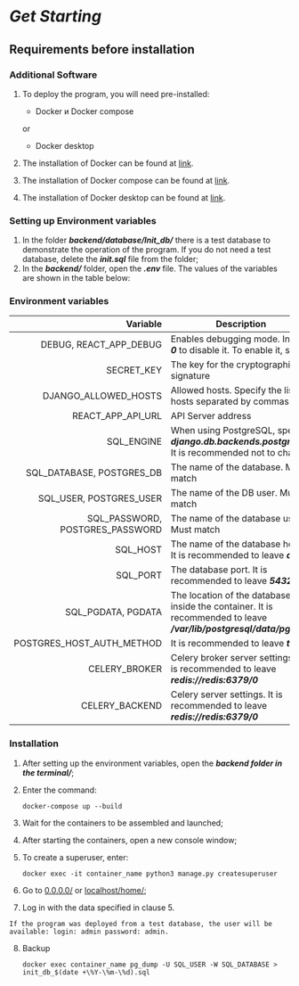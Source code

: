 # ***Get Starting***

## Requirements before installation

### Additional Software

1. To deploy the program, you will need pre-installed:
    * Docker и Docker compose

    or

    * Docker desktop

2. The installation of Docker can be found at [link](
https://docs.docker.com/engine/).

3. The installation of Docker compose can be found at [link](
https://docs.docker.com/compose/).

4. The installation of Docker desktop can be found at [link](
https://docs.docker.com/get-docker/).

### Setting up Environment variables

1. In the folder ***backend/database/Init_db/*** there is a test database to demonstrate the operation of the program. If you do not need a test database, delete the ***init.sql*** file from the folder;
2. In the ***backend/*** folder, open the ***.env*** file. The values of the variables are shown in the table below:

### Environment variables

|                        Variable | Description                                                                                                             |
|--------------------------------:|-------------------------------------------------------------------------------------------------------------------------|
|          DEBUG, REACT_APP_DEBUG | Enables debugging mode. Install ***0*** to disable it. To enable it, set ***1***                                        |
|                      SECRET_KEY | The key for the cryptographic signature                                                                                 |
|            DJANGO_ALLOWED_HOSTS | Allowed hosts. Specify the list of hosts separated by commas                                                            |
|               REACT_APP_API_URL | API Server address                                                                                                      |
|                      SQL_ENGINE | When using PostgreSQL, specify ***django.db.backends.postgresql***. It is recommended not to change                     |
|       SQL_DATABASE, POSTGRES_DB | The name of the database. Must match                                                                                    |
|         SQL_USER, POSTGRES_USER | The name of the DB user. Must match                                                                                     |
| SQL_PASSWORD, POSTGRES_PASSWORD | The name of the database user. Must match                                                                               |
|                        SQL_HOST | The name of the database host. It is recommended to leave ***db***                                                      |
|                        SQL_PORT | The database port. It is recommended to leave ***5432***                                                                |
|              SQL_PGDATA, PGDATA | The location of the database inside the container. It is recommended to leave ***/var/lib/postgresql/data/pgdata***     |
|       POSTGRES_HOST_AUTH_METHOD | It is recommended to leave ***trust***                                                                                  |
|                   CELERY_BROKER | Celery broker server settings. It is recommended to leave ***redis://redis:6379/0***                                    |
|                  CELERY_BACKEND | Celery server settings. It is recommended to leave ***redis://redis:6379/0***                                           |

### Installation

1. After setting up the environment variables, open the ***backend folder in the terminal/***;
2. Enter the command:

    ```
    docker-compose up --build
    ```

3. Wait for the containers to be assembled and launched;
4. After starting the containers, open a new console window;
5. To create a superuser, enter:

    ```
    docker exec -it container_name python3 manage.py createsuperuser
    ```
    
6. Go to [0.0.0.0/](http://0.0.0.0/) or [localhost/home/](http://localhost/);
7. Log in with the data specified in clause 5.

`If the program was deployed from a test database, the user will be available: login: admin password: admin.`

8. Backup

    ```
    docker exec container_name pg_dump -U SQL_USER -W SQL_DATABASE > init_db_$(date +\%Y-\%m-\%d).sql
    ```
